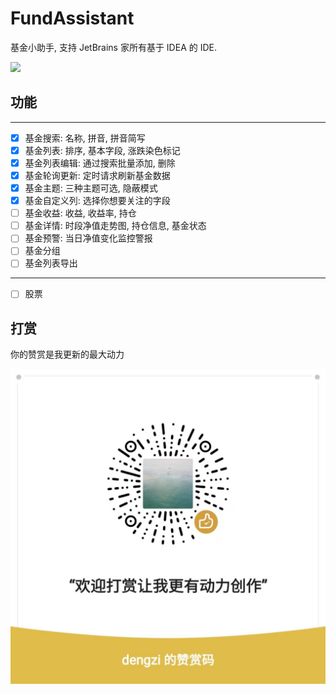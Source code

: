 # FundAssistant

基金小助手, 支持 JetBrains 家所有基于 IDEA 的 IDE. 

<img src="https://raw.githubusercontent.com/dengzii/FundAssistant/master/resources/2.jpg" height="400px">

## 功能

---
- [x] 基金搜索: 名称, 拼音, 拼音简写
- [x] 基金列表: 排序, 基本字段, 涨跌染色标记 
- [x] 基金列表编辑: 通过搜索批量添加, 删除
- [x] 基金轮询更新: 定时请求刷新基金数据
- [x] 基金主题: 三种主题可选, 隐蔽模式
- [x] 基金自定义列: 选择你想要关注的字段
- [ ] 基金收益: 收益, 收益率, 持仓
- [ ] 基金详情: 时段净值走势图, 持仓信息, 基金状态
- [ ] 基金预警: 当日净值变化监控警报
- [ ] 基金分组
- [ ] 基金列表导出

---
- [ ] 股票

## 打赏

你的赞赏是我更新的最大动力

![打赏](https://raw.githubusercontent.com/dengzii/FundAssistant/master/resources/1.jpg)
